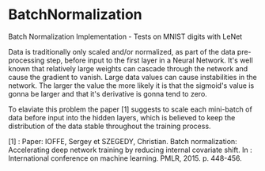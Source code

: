 # BatchNormalization
Batch Normalization Implementation - Tests on MNIST digits with LeNet 


Data is traditionally only scaled and/or normalized, as part of the data pre-processing step, before input to the first layer in a Neural Network. 
It's well known that relatively large weights can cascade through the network and cause the gradient to vanish. 
Large data values can cause instabilities in the network. The larger the value the more likely it is that the sigmoid's value is gonna be larger and that it's derivative is gonna tend to zero.

To elaviate this problem the paper [1] suggests to scale each mini-batch of data before input into the hidden layers, which is believed to keep the distribution of the data stable throughout the training process. 

[1] : Paper: IOFFE, Sergey et SZEGEDY, Christian. Batch normalization: Accelerating deep network training by reducing internal covariate shift. In : International conference on machine learning. PMLR, 2015. p. 448-456.
